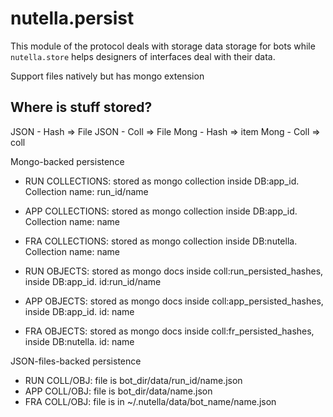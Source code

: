 
# nutella.persist
This module of the protocol deals with storage data storage for bots while `nutella.store` helps designers of interfaces deal with their data.

Support files natively but has mongo extension

## Where is stuff stored?

JSON - Hash => File
JSON - Coll => File
Mong - Hash => item
Mong - Coll => coll

Mongo-backed persistence
- RUN COLLECTIONS: stored as mongo collection inside DB:app_id. Collection name: run_id/name
- APP COLLECTIONS: stored as mongo collection inside DB:app_id. Collection name: name
- FRA COLLECTIONS: stored as mongo collection inside DB:nutella. Collection name: name

- RUN OBJECTS: stored as mongo docs inside coll:run_persisted_hashes, inside DB:app_id. id:run_id/name
- APP OBJECTS: stored as mongo docs inside coll:app_persisted_hashes, inside DB:app_id. id: name
- FRA OBJECTS: stored as mongo docs inside coll:fr_persisted_hashes, inside DB:nutella. id: name


JSON-files-backed persistence
- RUN COLL/OBJ: file is bot_dir/data/run_id/name.json
- APP COLL/OBJ: file is bot_dir/data/name.json
- FRA COLL/OBJ: file is in ~/.nutella/data/bot_name/name.json

